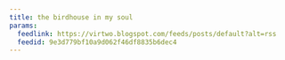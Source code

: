 ```yaml
---
title: the birdhouse in my soul
params:
  feedlink: https://virtwo.blogspot.com/feeds/posts/default?alt=rss
  feedid: 9e3d779bf10a9d062f46df8835b6dec4
---
```

